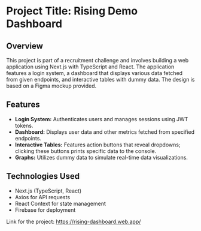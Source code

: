 # Project Title: Rising Demo Dashboard

## Overview
This project is part of a recruitment challenge and involves building a web application using Next.js with TypeScript and React. The application features a login system, a dashboard that displays various data fetched from given endpoints, and interactive tables with dummy data. The design is based on a Figma mockup provided.

## Features
- **Login System:** Authenticates users and manages sessions using JWT tokens.
- **Dashboard:** Displays user data and other metrics fetched from specified endpoints.
- **Interactive Tables:** Features action buttons that reveal dropdowns; clicking these buttons prints specific data to the console.
- **Graphs:** Utilizes dummy data to simulate real-time data visualizations.

## Technologies Used
- Next.js (TypeScript, React)
- Axios for API requests
- React Context for state management
- Firebase for deployment


Link for the project: https://rising-dashboard.web.app/